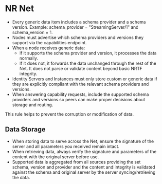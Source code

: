 # NR Net

- Every generic data item includes a schema provider and a schema version. Example: schema_provider = "StreamingServer/1" and schema_version = 1.
- Nodes must advertise which schema providers and versions they support via the capabilities endpoint.
- When a node receives generic data:
  - If it supports the schema provider and version, it processes the data normally.
  - If it does not, it forwards the data unchanged through the rest of the Net. It does not parse or validate content beyond basic NRTF integrity.
- Identity Servers and Instances must only store custom or generic data if they are explicitly compliant with the relevant schema providers and versions.
- When answering capability requests, include the supported schema providers and versions so peers can make proper decisions about storage and routing.

This rule helps to prevent the corruption or modification of data.

## Data Storage

- When storing data to serve across the Net, ensure the signature of the server and all parameters you received remain intact.
- When retrieving data, always verify the signature and parameters of the content with the original server before use.
- Supported data is aggregated from all sources providing the set schema, version and provider and the content and integrity is validated against the schema and original server by the server syncing/retrieving the data.
